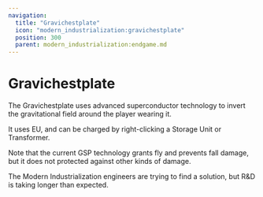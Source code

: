```yaml
---
navigation:
  title: "Gravichestplate"
  icon: "modern_industrialization:gravichestplate"
  position: 300
  parent: modern_industrialization:endgame.md
---
```


# Gravichestplate

<ItemImage id="modern_industrialization:gravichestplate" />

The Gravichestplate uses advanced superconductor technology to invert the gravitational field around the player wearing it.

It uses EU, and can be charged by right-clicking a Storage Unit or Transformer.

Note that the current GSP technology grants fly and prevents fall damage, but it does not protected against other kinds of damage.

The Modern Industrialization engineers are trying to find a solution, but R&D is taking longer than expected.

